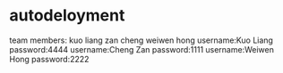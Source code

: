 # autodeloyment
team members: kuo liang zan cheng weiwen hong
username:Kuo Liang
password:4444
username:Cheng Zan
password:1111
username:Weiwen Hong
password:2222
